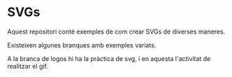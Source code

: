 # SVGs

Aquest repositori conté exemples de com crear SVGs de diverses maneres.

Existeixen algunes branques amb exemples variats.

A la branca de logos hi ha la pràctica de svg, i en aquesta l'activitat de realitzar el gif.
